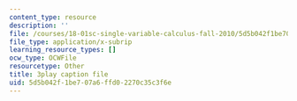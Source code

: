 ```yaml
---
content_type: resource
description: ''
file: /courses/18-01sc-single-variable-calculus-fall-2010/5d5b042f1be707a6ffd02270c35c3f6e_2_7htv5eviM.srt
file_type: application/x-subrip
learning_resource_types: []
ocw_type: OCWFile
resourcetype: Other
title: 3play caption file
uid: 5d5b042f-1be7-07a6-ffd0-2270c35c3f6e
---
```

